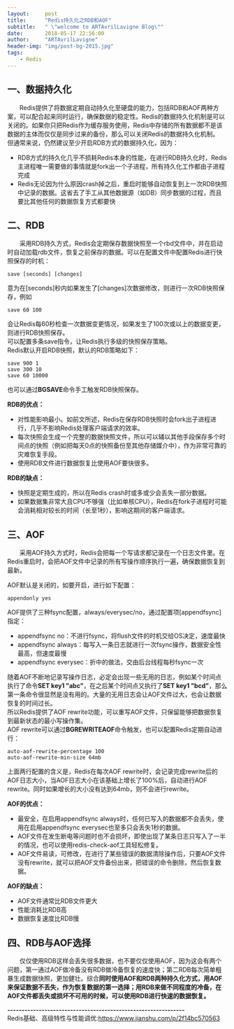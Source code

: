 ```yaml
---
layout:     post
title:      "Redis持久化之RDB和AOF"
subtitle:   " \"welcome to ARTAvrilLavigne Blog\""
date:       2018-05-17 22:56:00
author:     "ARTAvrilLavigne"
header-img: "img/post-bg-2015.jpg"
tags:
    - Redis
---
```

## 一、数据持久化<br>
<p>　　Redis提供了将数据定期自动持久化至硬盘的能力，包括RDB和AOF两种方案，可以配合起来同时运行，确保数据的稳定性。Redis的数据持久化机制是可以关闭的。如果你只把Redis作为缓存服务使用，Redis中存储的所有数据都不是该数据的主体而仅仅是同步过来的备份，那么可以关闭Redis的数据持久化机制。<br>
但通常来说，仍然建议至少开启RDB方式的数据持久化，因为：</p>
<ul>
<li>RDB方式的持久化几乎不损耗Redis本身的性能，在进行RDB持久化时，Redis主进程唯一需要做的事情就是fork出一个子进程，所有持久化工作都由子进程完成</li>
<li>Redis无论因为什么原因crash掉之后，重启时能够自动恢复到上一次RDB快照中记录的数据。这省去了手工从其他数据源（如DB）同步数据的过程，而且要比其他任何的数据恢复方式都要快</li>
</ul>

## 二、RDB<br>
<p>　　采用RDB持久方式，Redis会定期保存数据快照至一个rbd文件中，并在启动时自动加载rdb文件，恢复之前保存的数据。可以在配置文件中配置Redis进行快照保存的时机：</p>
<pre><code>save [seconds] [changes]
</code></pre>
<p>意为在[seconds]秒内如果发生了[changes]次数据修改，则进行一次RDB快照保存，例如</p>
<pre><code>save 60 100
</code></pre>
<p>会让Redis每60秒检查一次数据变更情况，如果发生了100次或以上的数据变更，则进行RDB快照保存。<br>
可以配置多条save指令，让Redis执行多级的快照保存策略。<br>
Redis默认开启RDB快照，默认的RDB策略如下：</p>
<pre><code>save 900 1
save 300 10
save 60 10000
</code></pre>
<p>也可以通过<strong>BGSAVE</strong>命令手工触发RDB快照保存。</p>
<p><strong>RDB的优点：</strong></p>
<ul>
<li>对性能影响最小。如前文所述，Redis在保存RDB快照时会fork出子进程进行，几乎不影响Redis处理客户端请求的效率。</li>
<li>每次快照会生成一个完整的数据快照文件，所以可以辅以其他手段保存多个时间点的快照（例如把每天0点的快照备份至其他存储媒介中），作为非常可靠的灾难恢复手段。</li>
<li>使用RDB文件进行数据恢复比使用AOF要快很多。</li>
</ul>
<p><strong>RDB的缺点：</strong></p>
<ul>
<li>快照是定期生成的，所以在Redis crash时或多或少会丢失一部分数据。</li>
<li>如果数据集非常大且CPU不够强（比如单核CPU），Redis在fork子进程时可能会消耗相对较长的时间（长至1秒），影响这期间的客户端请求。</li>
</ul>


## 三、AOF<br>
<p>　　采用AOF持久方式时，Redis会把每一个写请求都记录在一个日志文件里。在Redis重启时，会把AOF文件中记录的所有写操作顺序执行一遍，确保数据恢复到最新。</p>
<p>AOF默认是关闭的，如要开启，进行如下配置：</p>
<pre><code>appendonly yes
</code></pre>
<p>AOF提供了三种fsync配置，always/everysec/no，通过配置项[appendfsync]指定：</p>
<ul>
<li>appendfsync no：不进行fsync，将flush文件的时机交给OS决定，速度最快</li>
<li>appendfsync always：每写入一条日志就进行一次fsync操作，数据安全性最高，但速度最慢</li>
<li>appendfsync everysec：折中的做法，交由后台线程每秒fsync一次</li>
</ul>
<p>随着AOF不断地记录写操作日志，必定会出现一些无用的日志，例如某个时间点执行了命令<strong>SET key1 "abc"</strong>，在之后某个时间点又执行了<strong>SET key1 "bcd"</strong>，那么第一条命令很显然是没有用的。大量的无用日志会让AOF文件过大，也会让数据恢复的时间过长。<br>
所以Redis提供了AOF rewrite功能，可以重写AOF文件，只保留能够把数据恢复到最新状态的最小写操作集。<br>
AOF rewrite可以通过<strong>BGREWRITEAOF</strong>命令触发，也可以配置Redis定期自动进行：</p>
<pre><code>auto-aof-rewrite-percentage 100
auto-aof-rewrite-min-size 64mb
</code></pre>
<p>上面两行配置的含义是，Redis在每次AOF rewrite时，会记录完成rewrite后的AOF日志大小，当AOF日志大小在该基础上增长了100%后，自动进行AOF rewrite。同时如果增长的大小没有达到64mb，则不会进行rewrite。</p>
<p><strong>AOF的优点：</strong></p>
<ul>
<li>最安全，在启用appendfsync always时，任何已写入的数据都不会丢失，使用在启用appendfsync everysec也至多只会丢失1秒的数据。</li>
<li>AOF文件在发生断电等问题时也不会损坏，即使出现了某条日志只写入了一半的情况，也可以使用redis-check-aof工具轻松修复。</li>
<li>AOF文件易读，可修改，在进行了某些错误的数据清除操作后，只要AOF文件没有rewrite，就可以把AOF文件备份出来，把错误的命令删除，然后恢复数据。</li>
</ul>
<p><strong>AOF的缺点：</strong></p>
<ul>
<li>AOF文件通常比RDB文件更大</li>
<li>性能消耗比RDB高</li>
<li>数据恢复速度比RDB慢</li>
</ul>

## 四、RDB与AOF选择<br>
　　仅仅使用RDB这样会丢失很多数据，也不要仅仅使用AOF，因为这会有两个问题，第一通过AOF做冷备没有RDB做冷备恢复的速度快；第二RDB每次简单粗暴生成数据快照，更加健壮。综合**同时使用AOF和RDB两种持久化方式，用AOF来保证数据不丢失，作为恢复数据的第一选择；用RDB来做不同程度的冷备，在AOF文件都丢失或损坏不可用的时候，可以使用RDB进行快速的数据恢复。**</p>

**--------------------------------------------------------------**<br>
Redis基础、高级特性与性能调优:https://www.jianshu.com/p/2f14bc570563

